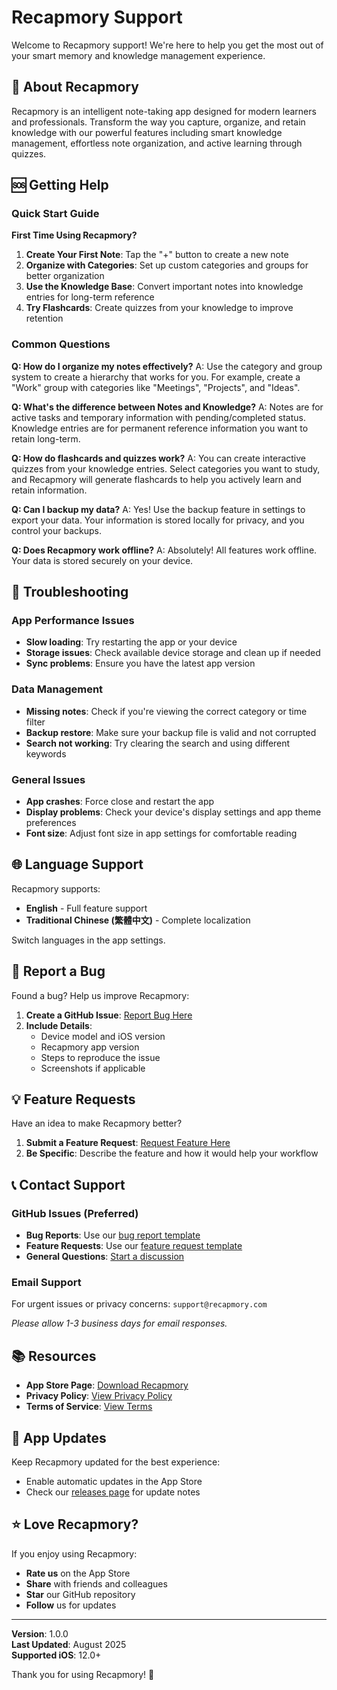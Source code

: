 # Recapmory Support

Welcome to Recapmory support! We're here to help you get the most out of your smart memory and knowledge management experience.

## 📱 About Recapmory

Recapmory is an intelligent note-taking app designed for modern learners and professionals. Transform the way you capture, organize, and retain knowledge with our powerful features including smart knowledge management, effortless note organization, and active learning through quizzes.

## 🆘 Getting Help

### Quick Start Guide

**First Time Using Recapmory?**
1. **Create Your First Note**: Tap the "+" button to create a new note
2. **Organize with Categories**: Set up custom categories and groups for better organization
3. **Use the Knowledge Base**: Convert important notes into knowledge entries for long-term reference
4. **Try Flashcards**: Create quizzes from your knowledge to improve retention

### Common Questions

**Q: How do I organize my notes effectively?**
A: Use the category and group system to create a hierarchy that works for you. For example, create a "Work" group with categories like "Meetings", "Projects", and "Ideas".

**Q: What's the difference between Notes and Knowledge?**
A: Notes are for active tasks and temporary information with pending/completed status. Knowledge entries are for permanent reference information you want to retain long-term.

**Q: How do flashcards and quizzes work?**
A: You can create interactive quizzes from your knowledge entries. Select categories you want to study, and Recapmory will generate flashcards to help you actively learn and retain information.

**Q: Can I backup my data?**
A: Yes! Use the backup feature in settings to export your data. Your information is stored locally for privacy, and you control your backups.

**Q: Does Recapmory work offline?**
A: Absolutely! All features work offline. Your data is stored securely on your device.

## 🔧 Troubleshooting

### App Performance Issues
- **Slow loading**: Try restarting the app or your device
- **Storage issues**: Check available device storage and clean up if needed
- **Sync problems**: Ensure you have the latest app version

### Data Management
- **Missing notes**: Check if you're viewing the correct category or time filter
- **Backup restore**: Make sure your backup file is valid and not corrupted
- **Search not working**: Try clearing the search and using different keywords

### General Issues
- **App crashes**: Force close and restart the app
- **Display problems**: Check your device's display settings and app theme preferences
- **Font size**: Adjust font size in app settings for comfortable reading

## 🌐 Language Support

Recapmory supports:
- **English** - Full feature support
- **Traditional Chinese (繁體中文)** - Complete localization

Switch languages in the app settings.

## 🐛 Report a Bug

Found a bug? Help us improve Recapmory:

1. **Create a GitHub Issue**: [Report Bug Here](https://github.com/auntrstudio/recapmory/issues/new?template=bug_report.md)
2. **Include Details**:
   - Device model and iOS version
   - Recapmory app version
   - Steps to reproduce the issue
   - Screenshots if applicable

## 💡 Feature Requests

Have an idea to make Recapmory better?

1. **Submit a Feature Request**: [Request Feature Here](https://github.com/auntrstudio/recapmory/issues/new?template=feature_request.md)
2. **Be Specific**: Describe the feature and how it would help your workflow

## 📞 Contact Support

### GitHub Issues (Preferred)
- **Bug Reports**: Use our [bug report template](https://github.com/auntrstudio/recapmory/issues/new?template=bug_report.md)
- **Feature Requests**: Use our [feature request template](https://github.com/auntrstudio/recapmory/issues/new?template=feature_request.md)
- **General Questions**: [Start a discussion](https://github.com/auntrstudio/recapmory/discussions)

### Email Support
For urgent issues or privacy concerns: `support@recapmory.com`

*Please allow 1-3 business days for email responses.*

## 📚 Resources

- **App Store Page**: [Download Recapmory](https://apps.apple.com/app/recapmory)
- **Privacy Policy**: [View Privacy Policy](https://github.com/auntrstudio/recapmory/blob/main/PRIVACY.md)
- **Terms of Service**: [View Terms](https://github.com/auntrstudio/recapmory/blob/main/TERMS.md)

## 🔄 App Updates

Keep Recapmory updated for the best experience:
- Enable automatic updates in the App Store
- Check our [releases page](https://github.com/auntrstudio/recapmory/releases) for update notes

## ⭐ Love Recapmory?

If you enjoy using Recapmory:
- **Rate us** on the App Store
- **Share** with friends and colleagues
- **Star** our GitHub repository
- **Follow** us for updates

---

**Version**: 1.0.0  
**Last Updated**: August 2025  
**Supported iOS**: 12.0+

Thank you for using Recapmory! 🚀
